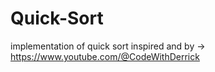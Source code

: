 # Quick-Sort
implementation of quick sort inspired and by -> https://www.youtube.com/@CodeWithDerrick
